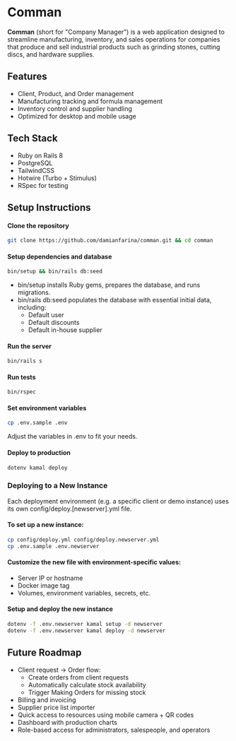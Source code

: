 # Comman

**Comman** (short for "Company Manager") is a web application designed to streamline manufacturing, inventory, and sales operations for companies that produce and sell industrial products such as grinding stones, cutting discs, and hardware supplies.

## Features

- Client, Product, and Order management
- Manufacturing tracking and formula management
- Inventory control and supplier handling
- Optimized for desktop and mobile usage

## Tech Stack

- Ruby on Rails 8
- PostgreSQL
- TailwindCSS
- Hotwire (Turbo + Stimulus)
- RSpec for testing

## Setup Instructions

#### Clone the repository
```bash
git clone https://github.com/damianfarina/comman.git && cd comman
```
#### Setup dependencies and database
```bash
bin/setup && bin/rails db:seed
```
- bin/setup installs Ruby gems, prepares the database, and runs migrations.
- bin/rails db:seed populates the database with essential initial data, including:
  - Default user
  - Default discounts
  - Default in-house supplier

#### Run the server
```bash
bin/rails s
```
#### Run tests
```bash
bin/rspec
```

#### Set environment variables
```bash
cp .env.sample .env
```
Adjust the variables in .env to fit your needs.

#### Deploy to production
```bash
dotenv kamal deploy
```

### Deploying to a New Instance
Each deployment environment (e.g. a specific client or demo instance) uses its own config/deploy.[newserver].yml file.

#### To set up a new instance:
```bash
cp config/deploy.yml config/deploy.newserver.yml
cp .env.sample .env.newserver
```

#### Customize the new file with environment-specific values:
- Server IP or hostname
- Docker image tag
- Volumes, environment variables, secrets, etc.

#### Setup and deploy the new instance
```bash
dotenv -f .env.newserver kamal setup -d newserver
dotenv -f .env.newserver kamal deploy -d newserver
```

## Future Roadmap

- Client request → Order flow:
  - Create orders from client requests
  - Automatically calculate stock availability
  - Trigger Making Orders for missing stock
- Billing and invoicing
- Supplier price list importer
- Quick access to resources using mobile camera + QR codes
- Dashboard with production charts
- Role-based access for administrators, salespeople, and operators
